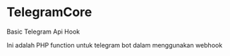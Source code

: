 # TelegramCore
Basic Telegram Api Hook

Ini adalah PHP function untuk telegram bot dalam menggunakan webhook
